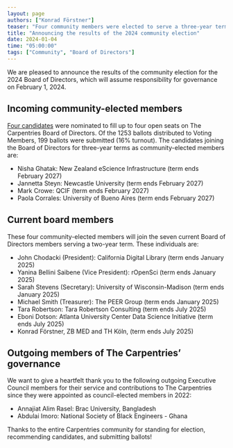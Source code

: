 ```yaml
---
layout: page
authors: ["Konrad Förstner"]
teaser: "Four community members were elected to serve a three-year term on The Carpentries Board of Directors"
title: "Announcing the results of the 2024 community election"
date: 2024-01-04
time: "05:00:00"
tags: ["Community", "Board of Directors"]
---
```


We are pleased to announce the results of the community election for the 2024 Board of Directors, which will assume responsibility for governance on February 1, 2024.

## Incoming community-elected members

[Four candidates](https://carpentries.org/blog/2023/11/election-nominees-for-the-2024-board-of-directors/) were nominated to fill up to four open seats on The Carpentries Board of Directors. Of the 1253 ballots distributed to Voting Members, 199 ballots were submitted (16% turnout). The candidates joining the Board of Directors for three-year terms as community-elected members are:

* Nisha Ghatak: New Zealand eScience Infrastructure (term ends February 2027)
* Jannetta Steyn: Newcastle University (term ends February 2027)
* Mark Crowe: QCIF (term ends February 2027)
* Paola Corrales: University of Bueno Aires (term ends February 2027)


## Current board members 

These four community-elected members will join the seven current Board of Directors members serving a two-year term. These individuals are:  

* John Chodacki (President): California Digital Library (term ends January 2025)
* Yanina Bellini Saibene (Vice President): rOpenSci (term ends January 2025)
* Sarah Stevens (Secretary): University of Wisconsin-Madison (term ends January 2025)
* Michael Smith (Treasurer): The PEER Group (term ends January 2025)
* Tara Robertson: Tara Robertson Consulting (term ends July 2025)
* Eboni Dotson: Atlanta University Center Data Science Initiative (term ends July 2025)
* Konrad Förstner, ZB MED and TH Köln, (term ends July 2025)

## Outgoing members of The Carpentries’ governance

We want to give a heartfelt thank you to the following outgoing Executive Council members for their service and contributions to The Carpentries since they were appointed as council-elected members in 2022: 

* Annajiat Alim Rasel: Brac University, Bangladesh 
* Abdulai Imoro: National Society of Black Engineers - Ghana 

Thanks to the entire Carpentries community for standing for election, recommending candidates, and submitting ballots!
